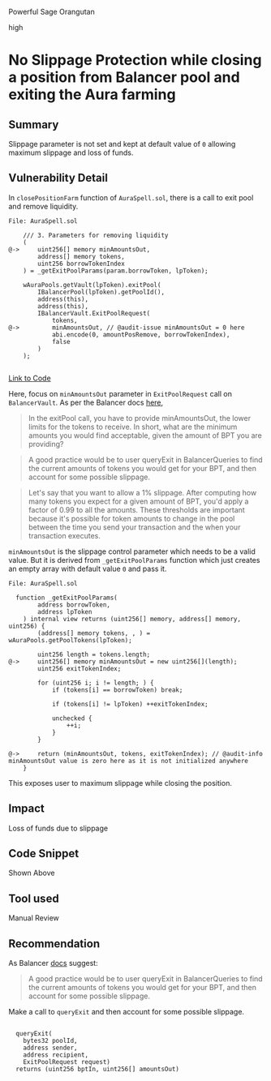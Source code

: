 Powerful Sage Orangutan

high

# No Slippage Protection while closing a position from Balancer pool and exiting the Aura farming
## Summary

Slippage parameter is not set and kept at default value of `0` allowing maximum slippage and loss of funds.

## Vulnerability Detail

In `closePositionFarm` function of `AuraSpell.sol`, there is a call to exit pool and remove liquidity.

```solidity
File: AuraSpell.sol

    /// 3. Parameters for removing liquidity
    (
@->     uint256[] memory minAmountsOut,
        address[] memory tokens,
        uint256 borrowTokenIndex
    ) = _getExitPoolParams(param.borrowToken, lpToken);

    wAuraPools.getVault(lpToken).exitPool(
        IBalancerPool(lpToken).getPoolId(),
        address(this),
        address(this),
        IBalancerVault.ExitPoolRequest(
            tokens,
@->         minAmountsOut, // @audit-issue minAmountsOut = 0 here
            abi.encode(0, amountPosRemove, borrowTokenIndex),
            false
        )
    );


```
[Link to Code](https://github.com/sherlock-audit/2023-07-blueberry/blob/main/blueberry-core/contracts/spell/AuraSpell.sol#L233)

Here, focus on `minAmountsOut` parameter in `ExitPoolRequest` call on `BalancerVault`. As per the Balancer docs [here](https://docs.balancer.fi/reference/joins-and-exits/pool-exits.html#minamountsout),

> In the exitPool call, you have to provide minAmountsOut, the lower limits for the tokens to receive. In short, what are the minimum amounts you would find acceptable, given the amount of BPT you are providing?

> A good practice would be to user queryExit in BalancerQueries to find the current amounts of tokens you would get for your BPT, and then account for some possible slippage.

> Let's say that you want to allow a 1% slippage. After computing how many tokens you expect for a given amount of BPT, you'd apply a factor of 0.99 to all the amounts. These thresholds are important because it's possible for token amounts to change in the pool between the time you send your transaction and the when your transaction executes.

`minAmountsOut` is the slippage control parameter which needs to be a valid value. But it is derived from `_getExitPoolParams` function which just creates an empty array with default value `0` and pass it.

```solidity
File: AuraSpell.sol

  function _getExitPoolParams(
        address borrowToken,
        address lpToken
    ) internal view returns (uint256[] memory, address[] memory, uint256) {
        (address[] memory tokens, , ) = wAuraPools.getPoolTokens(lpToken);

        uint256 length = tokens.length;
@->     uint256[] memory minAmountsOut = new uint256[](length);
        uint256 exitTokenIndex;

        for (uint256 i; i != length; ) {
            if (tokens[i] == borrowToken) break;

            if (tokens[i] != lpToken) ++exitTokenIndex;

            unchecked {
                ++i;
            }
        }

@->     return (minAmountsOut, tokens, exitTokenIndex); // @audit-info minAmountsOut value is zero here as it is not initialized anywhere
    }

```

This exposes user to maximum slippage while closing the position.

## Impact

Loss of funds due to slippage

## Code Snippet

Shown Above

## Tool used

Manual Review

## Recommendation

As Balancer [docs](https://docs.balancer.fi/reference/contracts/query-functions.html#querybatchswap) suggest:

> A good practice would be to user queryExit in BalancerQueries to find the current amounts of tokens you would get for your BPT, and then account for some possible slippage.

Make a call to `queryExit` and then account for some possible slippage.

```solidity

  queryExit(
    bytes32 poolId,
    address sender,
    address recipient,
    ExitPoolRequest request)
  returns (uint256 bptIn, uint256[] amountsOut)


```